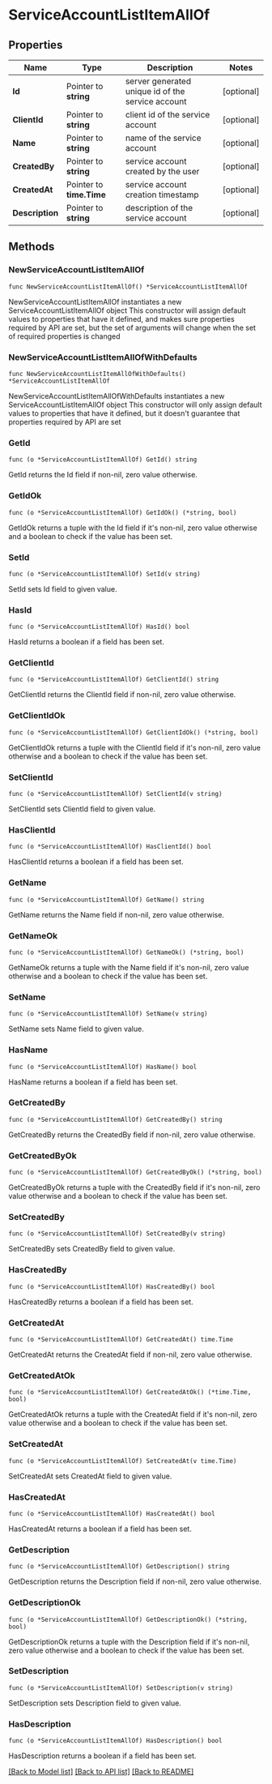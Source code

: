 # ServiceAccountListItemAllOf

## Properties

Name | Type | Description | Notes
------------ | ------------- | ------------- | -------------
**Id** | Pointer to **string** | server generated unique id of the service account | [optional] 
**ClientId** | Pointer to **string** | client id of the service account | [optional] 
**Name** | Pointer to **string** | name of the service account | [optional] 
**CreatedBy** | Pointer to **string** | service account created by the user | [optional] 
**CreatedAt** | Pointer to **time.Time** | service account creation timestamp | [optional] 
**Description** | Pointer to **string** | description of the service account | [optional] 


## Methods

### NewServiceAccountListItemAllOf

`func NewServiceAccountListItemAllOf() *ServiceAccountListItemAllOf`

NewServiceAccountListItemAllOf instantiates a new ServiceAccountListItemAllOf object
This constructor will assign default values to properties that have it defined,
and makes sure properties required by API are set, but the set of arguments
will change when the set of required properties is changed

### NewServiceAccountListItemAllOfWithDefaults

`func NewServiceAccountListItemAllOfWithDefaults() *ServiceAccountListItemAllOf`

NewServiceAccountListItemAllOfWithDefaults instantiates a new ServiceAccountListItemAllOf object
This constructor will only assign default values to properties that have it defined,
but it doesn't guarantee that properties required by API are set


### GetId

`func (o *ServiceAccountListItemAllOf) GetId() string`

GetId returns the Id field if non-nil, zero value otherwise.

### GetIdOk

`func (o *ServiceAccountListItemAllOf) GetIdOk() (*string, bool)`

GetIdOk returns a tuple with the Id field if it's non-nil, zero value otherwise
and a boolean to check if the value has been set.

### SetId

`func (o *ServiceAccountListItemAllOf) SetId(v string)`

SetId sets Id field to given value.

### HasId

`func (o *ServiceAccountListItemAllOf) HasId() bool`

HasId returns a boolean if a field has been set.


### GetClientId

`func (o *ServiceAccountListItemAllOf) GetClientId() string`

GetClientId returns the ClientId field if non-nil, zero value otherwise.

### GetClientIdOk

`func (o *ServiceAccountListItemAllOf) GetClientIdOk() (*string, bool)`

GetClientIdOk returns a tuple with the ClientId field if it's non-nil, zero value otherwise
and a boolean to check if the value has been set.

### SetClientId

`func (o *ServiceAccountListItemAllOf) SetClientId(v string)`

SetClientId sets ClientId field to given value.

### HasClientId

`func (o *ServiceAccountListItemAllOf) HasClientId() bool`

HasClientId returns a boolean if a field has been set.


### GetName

`func (o *ServiceAccountListItemAllOf) GetName() string`

GetName returns the Name field if non-nil, zero value otherwise.

### GetNameOk

`func (o *ServiceAccountListItemAllOf) GetNameOk() (*string, bool)`

GetNameOk returns a tuple with the Name field if it's non-nil, zero value otherwise
and a boolean to check if the value has been set.

### SetName

`func (o *ServiceAccountListItemAllOf) SetName(v string)`

SetName sets Name field to given value.

### HasName

`func (o *ServiceAccountListItemAllOf) HasName() bool`

HasName returns a boolean if a field has been set.


### GetCreatedBy

`func (o *ServiceAccountListItemAllOf) GetCreatedBy() string`

GetCreatedBy returns the CreatedBy field if non-nil, zero value otherwise.

### GetCreatedByOk

`func (o *ServiceAccountListItemAllOf) GetCreatedByOk() (*string, bool)`

GetCreatedByOk returns a tuple with the CreatedBy field if it's non-nil, zero value otherwise
and a boolean to check if the value has been set.

### SetCreatedBy

`func (o *ServiceAccountListItemAllOf) SetCreatedBy(v string)`

SetCreatedBy sets CreatedBy field to given value.

### HasCreatedBy

`func (o *ServiceAccountListItemAllOf) HasCreatedBy() bool`

HasCreatedBy returns a boolean if a field has been set.


### GetCreatedAt

`func (o *ServiceAccountListItemAllOf) GetCreatedAt() time.Time`

GetCreatedAt returns the CreatedAt field if non-nil, zero value otherwise.

### GetCreatedAtOk

`func (o *ServiceAccountListItemAllOf) GetCreatedAtOk() (*time.Time, bool)`

GetCreatedAtOk returns a tuple with the CreatedAt field if it's non-nil, zero value otherwise
and a boolean to check if the value has been set.

### SetCreatedAt

`func (o *ServiceAccountListItemAllOf) SetCreatedAt(v time.Time)`

SetCreatedAt sets CreatedAt field to given value.

### HasCreatedAt

`func (o *ServiceAccountListItemAllOf) HasCreatedAt() bool`

HasCreatedAt returns a boolean if a field has been set.


### GetDescription

`func (o *ServiceAccountListItemAllOf) GetDescription() string`

GetDescription returns the Description field if non-nil, zero value otherwise.

### GetDescriptionOk

`func (o *ServiceAccountListItemAllOf) GetDescriptionOk() (*string, bool)`

GetDescriptionOk returns a tuple with the Description field if it's non-nil, zero value otherwise
and a boolean to check if the value has been set.

### SetDescription

`func (o *ServiceAccountListItemAllOf) SetDescription(v string)`

SetDescription sets Description field to given value.

### HasDescription

`func (o *ServiceAccountListItemAllOf) HasDescription() bool`

HasDescription returns a boolean if a field has been set.



[[Back to Model list]](../README.md#documentation-for-models) [[Back to API list]](../README.md#documentation-for-api-endpoints) [[Back to README]](../README.md)

